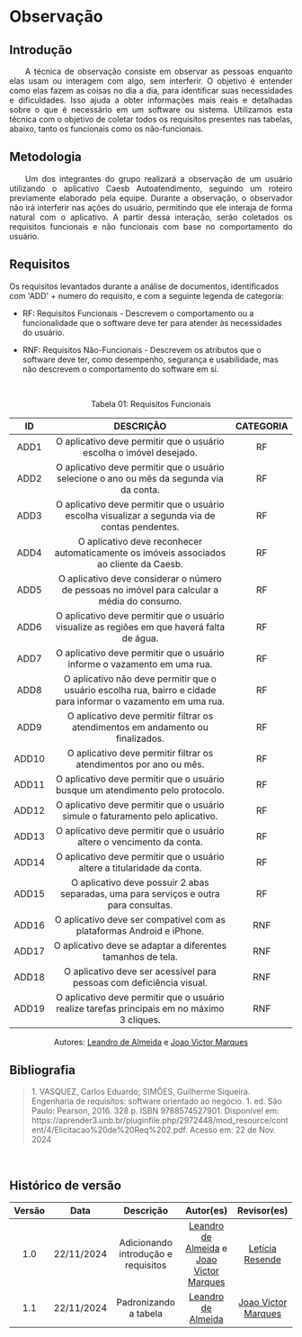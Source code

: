 # Observação

## Introdução
<p align="justify">&emsp;&emsp;A técnica de observação consiste em observar as pessoas enquanto elas usam ou interagem com algo, sem interferir. O objetivo é entender como elas fazem as coisas no dia a dia, para identificar suas necessidades e dificuldades. Isso ajuda a obter informações mais reais e detalhadas sobre o que é necessário em um software ou sistema. Utilizamos esta técnica com o objetivo de coletar todos os requisitos presentes nas tabelas, abaixo, tanto os funcionais como os não-funcionais.</p>

## Metodologia
<p align="justify">&emsp;&emsp;Um dos integrantes do grupo realizará a observação de um usuário utilizando o aplicativo Caesb Autoatendimento, seguindo um roteiro previamente elaborado pela equipe. Durante a observação, o observador não irá interferir nas ações do usuário, permitindo que ele interaja de forma natural com o aplicativo. A partir dessa interação, serão coletados os requisitos funcionais e não funcionais com base no comportamento do usuário.</p>

## Requisitos

Os requisitos levantados durante a análise de documentos, identificados com 'ADD' + numero do requisito, e com a seguinte legenda de categoria:

- RF: Requisitos Funcionais - Descrevem o comportamento ou a funcionalidade que o software deve ter para atender às necessidades do usuário.

- RNF: Requisitos Não-Funcionais - Descrevem os atributos que o software deve ter, como desempenho, segurança e usabilidade, mas não descrevem o comportamento do software em si.

<br>

<center>
<p>Tabela 01: Requisitos Funcionais</p>
</center>

| ID   | DESCRIÇÃO                                                                                      | CATEGORIA |
| :-:  | :------------------------------------------------------------------------------------------: | :-------: |
| ADD1 | O aplicativo deve permitir que o usuário escolha o imóvel desejado.                           |    RF     |
| ADD2 | O aplicativo deve permitir que o usuário selecione o ano ou mês da segunda via da conta.      |    RF     |
| ADD3 | O aplicativo deve permitir que o usuário escolha visualizar a segunda via de contas pendentes.|    RF     |
| ADD4 | O aplicativo deve reconhecer automaticamente os imóveis associados ao cliente da Caesb.       |    RF     |
| ADD5 | O aplicativo deve considerar o número de pessoas no imóvel para calcular a média do consumo.  |    RF     |
| ADD6 | O aplicativo deve permitir que o usuário visualize as regiões em que haverá falta de água.    |    RF     |
| ADD7 | O aplicativo deve permitir que o usuário informe o vazamento em uma rua.                      |    RF     |
| ADD8 | O aplicativo não deve permitir que o usuário escolha rua, bairro e cidade para informar o vazamento em uma rua. |   RF     |
| ADD9 | O aplicativo deve permitir filtrar os atendimentos em andamento ou finalizados.               |    RF    |
| ADD10| O aplicativo deve permitir filtrar os atendimentos por ano ou mês.                            |    RF    |
| ADD11| O aplicativo deve permitir que o usuário busque um atendimento pelo protocolo.                |    RF    |
| ADD12| O aplicativo deve permitir que o usuário simule o faturamento pelo aplicativo.                |    RF    |
| ADD13| O aplicativo deve permitir que o usuário altere o vencimento da conta.                        |    RF    |
| ADD14| O aplicativo deve permitir que o usuário altere a titularidade da conta.                      |    RF    |
| ADD15| O aplicativo deve possuir 2 abas separadas, uma para serviços e outra para consultas.         |    RF    |
| ADD16 | O aplicativo deve ser compatível com as plataformas Android e iPhone.                        |    RNF   |
| ADD17 | O aplicativo deve se adaptar a diferentes tamanhos de tela.                                  |    RNF   |
| ADD18 | O aplicativo deve ser acessível para pessoas com deficiência visual.                         |    RNF   |
| ADD19 | O aplicativo deve permitir que o usuário realize tarefas principais em no máximo 3 cliques.  |    RNF   |

<center>
 Autores: <a href="https://github.com/leomitx10" target = "_blank">Leandro de Almeida</a> e <a href = "https://github.com/jmarquees" target = "_blank">Joao Victor Marques</a></h6>
</center>

## Bibliografia

> <p>1. VASQUEZ, Carlos Eduardo; SIMÕES, Guilherme Siqueira. Engenharia de requisitos: software orientado ao negócio. 1. ed. São Paulo: Pearson, 2016. 328 p. ISBN 9788574527901. Disponível em: https://aprender3.unb.br/pluginfile.php/2972448/mod_resource/content/4/Elicitacao%20de%20Req%202.pdf. Acesso em: 22 de Nov. 2024</p>

<br>

## Histórico de versão

<center>

| Versão |    Data    |      Descrição       |       Autor(es)       |     Revisor(es)     |
| :-----: | :--------: | :------------------: | :-------------------: | :-----------------: |
|  1.0   | 22/11/2024 | Adicionando introdução e requisitos | [Leandro de Almeida](https://github.com/leomitx10) e [Joao Victor Marques](https://github.com/jmarquees)|[Letícia Resende](https://github.com/LeticiaResende23)  |
|  1.1   | 22/11/2024 | Padronizando a tabela | [Leandro de Almeida](https://github.com/leomitx10) | [Joao Victor Marques](https://github.com/jmarquees) |


</center>